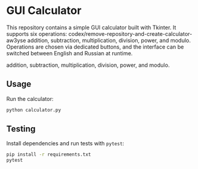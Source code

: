 # GUI Calculator

This repository contains a simple GUI calculator built with Tkinter. It supports six operations:
 codex/remove-repository-and-create-calculator-aw3yse
addition, subtraction, multiplication, division, power, and modulo. Operations are chosen via
dedicated buttons, and the interface can be switched between English and Russian at runtime.

addition, subtraction, multiplication, division, power, and modulo.


## Usage

Run the calculator:

```bash
python calculator.py
```

## Testing

Install dependencies and run tests with `pytest`:

```bash
pip install -r requirements.txt
pytest
```
